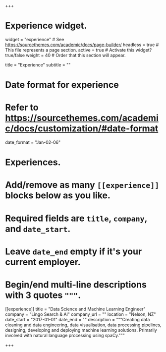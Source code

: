 +++
# Experience widget.
widget = "experience"  # See https://sourcethemes.com/academic/docs/page-builder/
headless = true  # This file represents a page section.
active = true  # Activate this widget? true/false
weight = 40  # Order that this section will appear.

title = "Experience"
subtitle = ""

# Date format for experience
#   Refer to https://sourcethemes.com/academic/docs/customization/#date-format
date_format = "Jan-02-06"

# Experiences.
#   Add/remove as many `[[experience]]` blocks below as you like.
#   Required fields are `title`, `company`, and `date_start`.
#   Leave `date_end` empty if it's your current employer.
#   Begin/end multi-line descriptions with 3 quotes `"""`.

[[experience]]
  title = "Data Science and Machine Learning Engineer"
  company = "Lingo Search & AI"
  company_url = ""
  location = "Nelson, NZ"
  date_start = "2017-01-01"
  date_end = ""
  description = """Creating data cleaning and data engineering, data visualisation, data processing pipelines, designing, developing and deploying machine learning solutions. Primarily involved with natural language processing using spaCy."""

+++
